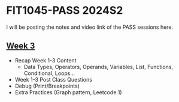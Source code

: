 # FIT1045-PASS 2024S2
I will be posting the notes and video link of the PASS sessions here.


## [Week 3](./week1-3.md)
- Recap Week 1-3 Content
  - Data Types, Operators, Operands, Variables, List, Functions, Conditional, Loops...
- Week 1-3 Post Class Questions
- Debug (Print/Breakpoints)
- Extra Practices (Graph pattern, Leetcode 1)
